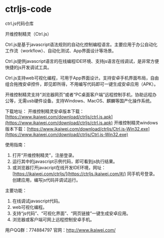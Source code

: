 # ctrljs-code
ctrl.js代码仓库

开维控制精灵（Ctrl.js）

Ctrl.js是基于javascript语法规则的自动化控制编程语言。主要应用于办公自动化工作流（workflow）、自动化测试、App界面设计等场景。

Ctrl.js提供javascript语言的在线编程IDE环境、支持js语言在线调试，是非常方便快捷的js开发调试工具。

Ctrl.js支持web可视化编程，可用于App界面设计。支持安卓手机界面布局，自由组合拖拽安卓控件，即见即所得，不用编写代码即可一键生成安卓应用（APK）。

开维控制精灵支持“浏览器网页”或者“PC桌面客户端”远程控制手机，协助远程办公等，无需usb硬件设备。支持Windows、MacOS、麒麟等国产化操作系统。

下载地址：
开维控制精灵安卓版本下载：[https://www.ikaiwei.com/download/ctrljs/ctrl.js.apk](https://www.ikaiwei.com/download/ctrljs/ctrl.js.apk)
开维控制精灵windows版本下载：[https://www.ikaiwei.com/download/ctrljs/Ctrl.js-Win32.exe](https://www.ikaiwei.com/download/ctrljs/Ctrl.js-Win32.exe)

使用指南：
1.	打开“开维控制精灵”，注册登录。
2.	运行其中的javascript示例代码，即可看到js执行结果。
3.	或浏览器打开javacript在线开发IDE环境，网址：[https://ikaiwei.com/ctrljs/](https://ctrljs.ikaiwei.com/#/)
    同手机号登录。创建应用，编写js代码并调试运行。

主要功能：
1.	在线调试javascript代码。
2.	web可视化编程。
3.	支持“js代码”、“可视化界面”、“网页链接”一键生成安卓应用。
4.	浏览器或客户端可网上远程控制安卓手机。

用户QQ群：774884797
官网：http://www.ikaiwei.com/


